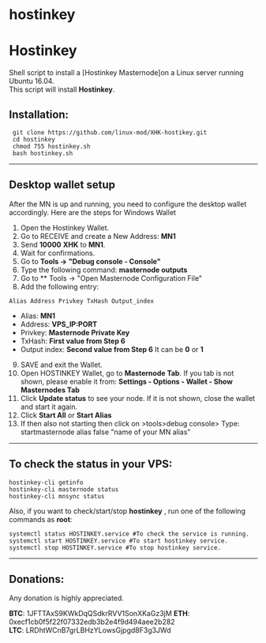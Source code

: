 # hostinkey
# Hostinkey
Shell script to install a [Hostinkey Masternode]on a Linux server running Ubuntu 16.04.  
This script will install **Hostinkey**.

## Installation:
```
 git clone https://github.com/linux-mod/XHK-hostikey.git
 cd hostinkey
 chmod 755 hostinkey.sh
 bash hostinkey.sh
```
***

## Desktop wallet setup

After the MN is up and running, you need to configure the desktop wallet accordingly. Here are the steps for Windows Wallet
1. Open the Hostinkey Wallet.
2. Go to RECEIVE and create a New Address: **MN1**
3. Send **10000** **XHK** to **MN1**.
4. Wait for confirmations.
5. Go to **Tools -> "Debug console - Console"**
6. Type the following command: **masternode outputs**
7. Go to  ** Tools -> "Open Masternode Configuration File"
8. Add the following entry:
```
Alias Address Privkey TxHash Output_index
```
* Alias: **MN1**
* Address: **VPS_IP:PORT**
* Privkey: **Masternode Private Key**
* TxHash: **First value from Step 6** 
* Output index:  **Second value from Step 6** It can be **0** or **1**
9. SAVE and exit the Wallet.
10. Open HOSTINKEY Wallet, go to **Masternode Tab**. If you tab is not shown, please enable it from: **Settings - Options - Wallet - Show Masternodes Tab**
11. Click **Update status** to see your node. If it is not shown, close the wallet and start it again.
10. Click **Start All** or **Start Alias**
11. If then also not starting then click on >tools>debug console> Type: startmasternode alias false "name of your MN alias"

***

## To check the status in your VPS:
```
hostinkey-cli getinfo
hostinkey-cli masternode status
hostinkey-cli mnsync status
```
Also, if you want to check/start/stop **hostinkey** , run one of the following commands as **root**:
```
systemctl status HOSTINKEY.service #To check the service is running.
systemctl start HOSTINKEY.service #To start hostinkey service.
systemctl stop HOSTINKEY.service #To stop hostinkey service.

```
***



## Donations:  

Any donation is highly appreciated.  
 
**BTC**: 1JFTTAxS9KWkDqQSdkrRVV1SonXKaGz3jM
**ETH**: 0xecf1cb0f5f22f07332edb3b2e4f9d494aee2b282  
**LTC**: LRDhtWCnB7grLBHzYLowsGjpgd8F3g3JWd
